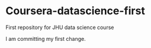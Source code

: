 Coursera-datascience-first
==========================

First repository for JHU data science course

I am committing my first change.
